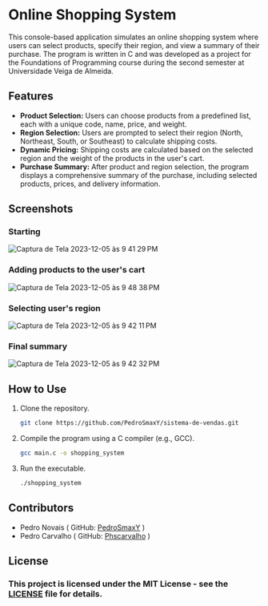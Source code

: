 # Online Shopping System

This console-based application simulates an online shopping system where users can select products, specify their region, and view a summary of their purchase. The program is written in C and was developed as a project for the Foundations of Programming course during the second semester at Universidade Veiga de Almeida.

## Features

- **Product Selection:** Users can choose products from a predefined list, each with a unique code, name, price, and weight.
- **Region Selection:** Users are prompted to select their region (North, Northeast, South, or Southeast) to calculate shipping costs.
- **Dynamic Pricing:** Shipping costs are calculated based on the selected region and the weight of the products in the user's cart.
- **Purchase Summary:** After product and region selection, the program displays a comprehensive summary of the purchase, including selected products, prices, and delivery information.

## Screenshots

### Starting
![Captura de Tela 2023-12-05 às 9 41 29 PM](https://github.com/PedroSmaxY/sistema-de-vendas/assets/127573080/f3895ba3-6309-4f0a-ba71-e6f6cc5193f4)

### Adding products to the user's cart
![Captura de Tela 2023-12-05 às 9 48 38 PM](https://github.com/PedroSmaxY/sistema-de-vendas/assets/127573080/1140613e-dd51-4372-8ec9-d64192e31ece)

### Selecting user's region
![Captura de Tela 2023-12-05 às 9 42 11 PM](https://github.com/PedroSmaxY/sistema-de-vendas/assets/127573080/088d1a8e-b20e-4cf3-bbc2-fb3dd443c759)

### Final summary
![Captura de Tela 2023-12-05 às 9 42 32 PM](https://github.com/PedroSmaxY/sistema-de-vendas/assets/127573080/cbf32923-ef22-4bb7-bb8b-b87ceb771ae0)

## How to Use

1. Clone the repository.
   ```bash
   git clone https://github.com/PedroSmaxY/sistema-de-vendas.git
   ```
3. Compile the program using a C compiler (e.g., GCC).
   ```bash
   gcc main.c -o shopping_system
   ```
1. Run the executable.
   ```bash
   ./shopping_system
   ```

## Contributors
- Pedro Novais ( GitHub: [PedroSmaxY](https://github.com/PedroSmaxY) )
- Pedro Carvalho ( GitHub: [Phscarvalho](https://github.com/Phscarvalho) )

## License
### This project is licensed under the MIT License - see the [LICENSE](https://github.com/PedroSmaxY/sistema-de-vendas/blob/main/LICENSE) file for details.

